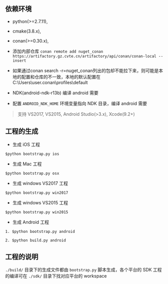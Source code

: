 ## 依赖环境

* python(>=2.7.11),

* cmake(3.8.x),

* conan(>=0.30.x),

* 添加内部仓库 `conan remote add nuget_conan https://artifactory.gz.cvte.cn/artifactory/api/conan/conan-local --insert`

* 如果通过conan search -r=nuget_conan列出的包却不能拉下来，则可能是本地的配置和仓库的不一致，本地的默认配置在C:\Users\user\.conan\profiles\default

* NDK(android-ndk-r13b) 编译 android 需要

* 配置 `ANDROID_NDK_HOME` 环境变量指向 NDK 目录，编译 android 需要

> 支持 VS2017, VS2015, Android Studio(>3.x), Xcode(9.2+)

## 工程的生成

- 生成 iOS 工程

`$python bootstrap.py ios`

- 生成 Mac 工程

`$python bootstrap.py osx`

- 生成 windows VS2017 工程

`$python bootstrap.py win2017`

- 生成 windows VS2015 工程

`$python bootstrap.py win2015`

- 生成 Android 工程

`1. $python bootstrap.py android`

`2. $python build.py android`


## 工程的说明

 `./build/` 目录下的生成文件都由 `bootstrap.py` 脚本生成，各个平台的 SDK 工程的编译可在 `./sdk/` 目录下找对应平台的 workspace
 